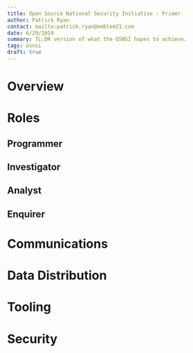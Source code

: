 ```yaml
---
title: Open Source National Security Initiative - Primer
author: Patrick Ryan
contact: mailto:patrick.ryan@emblem21.com
date: 6/29/2019
summary: TL;DR version of what the OSNSI hopes to achieve.
tags: osnsi
draft: true
---
```

# Overview

# Roles

## Programmer

## Investigator

## Analyst

## Enquirer

# Communications

# Data Distribution

# Tooling

# Security
